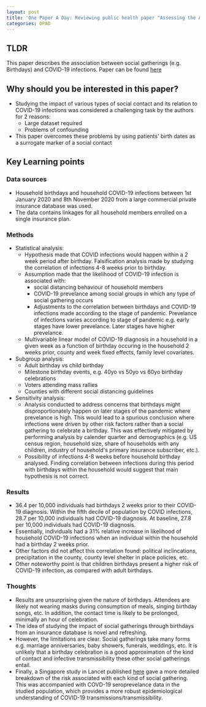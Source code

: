 ```yaml
---
layout: post
title: 'One Paper A Day: Reviewing public health paper "Assessing the Association Between Social Gatherings and COVID-19 Risk Using Birthdays"'
categories: OPAD
---
```


## TLDR
This paper describes the association between social gatherings (e.g. Birthdays) and COVID-19 infections. Paper can be found [here](https://jamanetwork.com/journals/jamainternalmedicine/fullarticle/2781306)

## Why should you be interested in this paper?
- Studying the impact of various types of social contact and its relation to COVID-19 infections was considered a challenging task by the authors for 2 reasons:
    - Large dataset required
    - Problems of confounding
- This paper overcomes these problems by using patients' birth dates as a surrogate marker of a social contact

## Key Learning points

### Data sources
- Household birthdays and household COVID-19 infections between 1st January 2020 and 8th November 2020 from a large commercial private insurance database was used.
- The data contains linkages for all household members enrolled on a single insurance plan.

### Methods
- Statistical analysis:
    - Hypothesis made that COVID infections would happen within a 2 week period after birthday. Falsification analysis made by studying the correlation of infections 4-8 weeks prior to birthday.
    - Assumption made that the likelihood of COVID-19 infection is associated with:
        - social distancing behaviour of household members
        - COVID-19 prevelance among social groups in which any type of social gathering occurs
        - Adjustments to the correlation between birthdays and COVID-19 infections made according to the stage of pandemic. Prevelance of infections varies according to stage of pandemic e.g. early stages have lower prevelance. Later stages have higher prevelance.
    - Multivariable linear model of COVID-19 diagnosis in a household in a given week as a function of birthday occuring in the household 2 weeks prior, county and week fixed effects, family level covariates.
- Subgroup analysis:
    - Adult birthday vs child birthday
    - Milestone birthday events, e.g. 40yo vs 50yo vs 60yo birthday celebrations
    - Voters attending mass rallies
    - Counties with different social distancing guidelines
- Sensitivity analysis:
    - Analysis conducted to address concerns that birthdays might disproportionately happen on later stages of the pandemic where prevelance is high. This would lead to a spurious conclusion where infections were driven by other risk factors rather than a social gathering to celebrate a birthday. This was effectively mitigated by performing analysis by calender quarter and demographics (e.g. US census region, household size, share of households with any children, industry of household's primary insurance subscriber, etc.).
    - Possibility of infections 4-8 weeks before household birthday analysed. Finding correlation between infections during this period with birthdays within the household would suggest that main hypothesis is not correct.

### Results
- 36.4 per 10,000 individuals had birthdays 2 weeks prior to their COVID-19 diagnosis. Within the fifth decile of population by COVID infections, 28.7 per 10,000 individuals had COVID-19 diagnosis. At baseline, 27.8 per 10,000 individuals had COVID-19 diagnosis.
- Essentially, individuals had a 31% relative increase in likelihood of household COVID-19 infections when an individual within the household had a birthday 2 weeks prior.
- Other factors did not affect this correlation found: political inclincations, precipitation in the county, county level shelter in place policies, etc.
- Other noteworthy point is that children birthdays present a higher risk of COVID-19 infection, as compared with adult birthdays.

### Thoughts
- Results are unsurprising given the nature of birthdays. Attendees are likely not wearing masks during consumption of meals, singing birthday songs, etc. In addition, the contact time is likely to be prolonged, minimally an hour of celebration.
- The idea of studying the impact of social gatherings through birthdays from an insurance database is novel and refreshing.
- However, the limitations are clear. Social gatherings take many forms e.g. marriage anniversaries, baby showers, funerals, weddings, etc. It is unlikely that a birthday celebration is a good approximation of the kind of contact and infective transmissibility these other social gatherings entail.
- Finally, a Singapore study in Lancet published [here](https://www.thelancet.com/article/S1473-3099(20)30833-1/fulltext) gave a more detailed breakdown of the risk associated with each kind of social gathering. This was accompanied with COVD-19 seroprevelance data in the studied population, which provides a more robust epidemiological understanding of COVID-19 transmissions/transmissibility.
